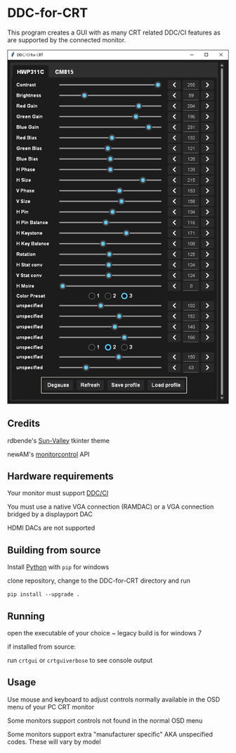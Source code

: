# DDC-for-CRT

This program creates a GUI with as many CRT related DDC/CI features as are supported by the connected monitor.

<div align="center">
  
![Screenshot of DDC GUI](assets/screenshot.PNG)

</div>

## Credits
rdbende's [Sun-Valley](https://github.com/rdbende/Sun-Valley-ttk-theme) tkinter theme

newAM's [monitorcontrol](https://github.com/newAM/monitorcontrol) API

## Hardware requirements
Your monitor must support [DDC/CI](https://web.archive.org/web/20230504201124/https://www.eevblog.com/forum/projects/i2c-over-cat5e-problem/?action=dlattach;attach=185318)

You must use a native VGA connection (RAMDAC) or a VGA connection bridged by a displayport DAC

HDMI DACs are not supported

## Building from source
Install [Python](https://www.python.org/downloads/windows/) with `pip` for windows 

clone repository, change to the DDC-for-CRT directory and run

```
pip install --upgrade .
```

## Running
open the executable of your choice ~ legacy build is for windows 7

if installed from source:

run `crtgui` or `crtguiverbose` to see console output

## Usage
Use mouse and keyboard to adjust controls normally available in the OSD menu of your PC CRT monitor

Some monitors support controls not found in the normal OSD menu

Some monitors support extra "manufacturer specific" AKA unspecified codes. These will vary by model
